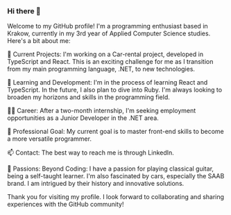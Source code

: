 ### Hi there 👋
Welcome to my GitHub profile! I'm a programming enthusiast based in Krakow, currently in my 3rd year of Applied Computer Science studies. Here's a bit about me:

🔭 Current Projects: I'm working on a Car-rental project, developed in TypeScript and React. This is an exciting challenge for me as I transition from my main programming language, .NET, to new technologies.

🌱 Learning and Development: I'm in the process of learning React and TypeScript. In the future, I also plan to dive into Ruby. I'm always looking to broaden my horizons and skills in the programming field.

👨‍💻 Career: After a two-month internship, I'm seeking employment opportunities as a Junior Developer in the .NET area.

🚀 Professional Goal: My current goal is to master front-end skills to become a more versatile programmer.

📫 Contact: The best way to reach me is through LinkedIn. 

🎸 Passions: Beyond Coding: I have a passion for playing classical guitar, being a self-taught learner. I'm also fascinated by cars, especially the SAAB brand. I am intrigued by their history and innovative solutions.

Thank you for visiting my profile. I look forward to collaborating and sharing experiences with the GitHub community!
